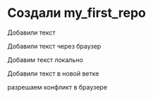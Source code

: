 # Создали my_first_repo

Добавили текст 

Добавили текст через браузер 

Добавим текст локально

Добавили текст в новой ветке

разрешаем конфликт в браузере

